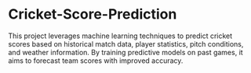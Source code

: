 # Cricket-Score-Prediction
This project leverages machine learning techniques to predict cricket scores based on historical match data, player statistics, pitch conditions, and weather information. By training predictive models on past games, it aims to forecast team scores with improved accuracy.
